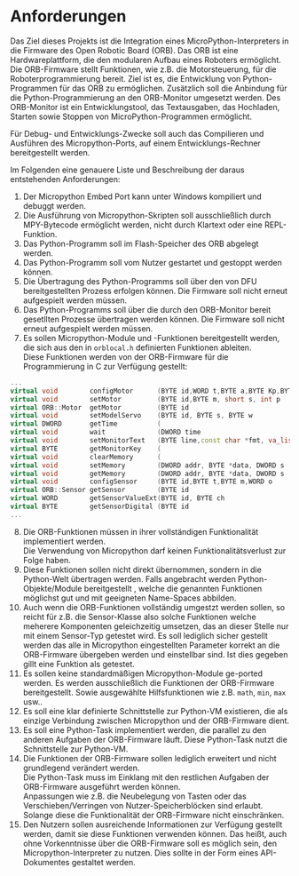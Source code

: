 # Anforderungen 
Das Ziel dieses Projekts ist die Integration eines MicroPython-Interpreters in die Firmware des Open Robotic Board (ORB).
Das ORB ist eine Hardwareplattform, die den modularen Aufbau eines Roboters ermöglicht. Die ORB-Firmware stellt Funktionen, wie z.B. die Motorsteuerung, für die Roboterprogrammierung bereit.
Ziel ist es, die Entwicklung von Python-Programmen für das ORB zu ermöglichen. Zusätzlich soll die Anbindung für die Python-Programmierung an den ORB-Monitor umgesetzt werden.
Des ORB-Monitor ist ein Entwicklungstool, das Textausgaben, das Hochladen, Starten sowie Stoppen von MicroPython-Programmen ermöglicht.  

Für Debug- und Entwicklungs-Zwecke soll auch das Compilieren und Ausführen des Micropython-Ports, auf einem Entwicklungs-Rechner bereitgestellt werden.

Im Folgenden eine genauere Liste und Beschreibung der daraus entstehenden Anforderungen:  

1. Der Micropython Embed Port kann unter Windows kompiliert und debuggt werden.
2. Die Ausführung von Micropython-Skripten soll ausschließlich durch MPY-Bytecode ermöglicht werden, nicht durch Klartext oder eine REPL-Funktion.
3. Das Python-Programm soll im Flash-Speicher des ORB abgelegt werden.
4. Das Python-Programm soll vom Nutzer gestartet und gestoppt werden können.
5. Die Übertragung des Python-Programms soll über den von DFU bereitgestellten Prozess erfolgen können. Die Firmware soll nicht erneut aufgespielt werden müssen.
6. Das Python-Programms soll über die durch den ORB-Monitor bereit gesetllten Prozesse übertragen werden können. Die Firmware soll nicht erneut aufgespielt werden müssen.
7. Es sollen Micropython-Module und -Funktionen bereitgestellt werden, die sich aus den in `orblocal.h` definierten Funktionen ableiten.  
Diese Funktionen werden von der ORB-Firmware für die Programmierung in C zur Verfügung gestellt:
```cpp
...
virtual void        configMotor      (BYTE id,WORD t,BYTE a,BYTE Kp,BYTE Ki)
virtual void        setMotor         (BYTE id,BYTE m, short s, int p       )
virtual ORB::Motor  getMotor         (BYTE id                              )
virtual void        setModelServo    (BYTE id, BYTE s, BYTE w              ) 
virtual DWORD       getTime          (                                     )
virtual void        wait             (DWORD time                           )
virtual void        setMonitorText   (BYTE line,const char *fmt, va_list va)
virtual BYTE        getMonitorKey    (                                     )
virtual void        clearMemory      (                                     )
virtual void        setMemory        (DWORD addr, BYTE *data, DWORD s      )
virtual void        getMemory        (DWORD addr, BYTE *data, DWORD s      )
virtual void        configSensor     (BYTE id,BYTE t,BYTE m,WORD o         )
virtual ORB::Sensor getSensor        (BYTE id                              ) 
virtual WORD        getSensorValueExt(BYTE id, BYTE ch                     ) 
virtual BYTE        getSensorDigital (BYTE id                              )
...
```
8. Die ORB-Funktionen müssen in ihrer vollständigen Funktionalität implementiert werden.  
Die Verwendung von Micropython darf keinen Funktionalitätsverlust zur Folge haben.  
9. Diese Funktionen sollen nicht direkt übernommen, sondern in die Python-Welt übertragen werden. Falls angebracht werden Python-Objekte/Module bereitgestellt , welche die genannten Funktionen möglichst gut und mit geeigneten Name-Spaces abbilden.
10. Auch wenn die ORB-Funktionen vollständig umgestzt werden sollen, so reicht für z.B. die Sensor-Klasse also solche Funktionen welche meherere Komponenten geleichzeitig umsetzen, das an dieser Stelle nur mit einem Sensor-Typ getestet wird. Es soll lediglich sicher gestellt werden das alle in Micropython eingestellten Parameter korrekt an die ORB-Firmware übergeben werden und einstellbar sind. Ist dies gegeben gillt eine Funktion als getestet. 
11. Es sollen keine standardmäßigen Micropython-Module ge-ported werden. Es werden ausschließlich die Funktionen der ORB-Firmware bereitgestellt. Sowie ausgewählte Hilfsfunktionen wie z.B. `math`, `min`, `max` usw..
12. Es soll eine klar definierte Schnittstelle zur Python-VM existieren, die als einzige Verbindung zwischen Micropython und der ORB-Firmware dient.
13. Es soll eine Python-Task implementiert werden, die parallel zu den anderen Aufgaben der ORB-Firmware läuft. Diese Python-Task nutzt die Schnittstelle zur Python-VM.
14. Die Funktionen der ORB-Firmware sollen lediglich erweitert und nicht grundlegend verändert werden.   
Die Python-Task muss im Einklang mit den restlichen Aufgaben der ORB-Firmware ausgeführt werden können.   
Anpassungen wie z.B. die Neubelegung von Tasten oder das Verschieben/Verringen von Nutzer-Speicherblöcken sind erlaubt.  
Solange diese die Funktionalität der ORB-Firmware nicht einschränken.
15. Den Nutzern sollen ausreichende Informationen zur Verfügung gestellt werden, damit sie diese Funktionen verwenden können. Das heißt, auch ohne Vorkenntnisse über die ORB-Firmware soll es möglich sein, den Micropython-Interpreter zu nutzen. Dies sollte in der Form eines API-Dokumentes gestaltet werden.